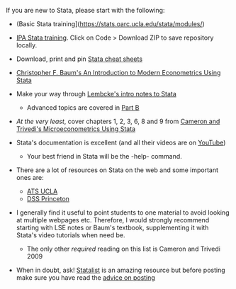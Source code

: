 If you are new to Stata, please start with the following:

* (Basic Stata training](https://stats.oarc.ucla.edu/stata/modules/)

* [IPA Stata training](https://github.com/PovertyAction/IPA-Stata-Trainings). Click on Code > Download ZIP to save repository locally.

* Download, print and pin [Stata cheat sheets](https://www.stata.com/bookstore/stata-cheat-sheets/)

* [Christopher F. Baum's An Introduction to Modern Econometrics Using Stata](https://www.stata.com/bookstore/modern-econometrics-stata/)

* Make your way through [Lembcke's intro notes to Stata](
http://personal.lse.ac.uk/lembcke/ecStata/2010/MResStataNotesOct2010PartA.pdf)

  - Advanced topics are covered in [Part B](http://personal.lse.ac.uk/lembcke/ecStata/2009/MResStataNotesFeb2009PartB.pdf)

* *At the very least*, cover chapters 1, 2, 3, 6, 8 and 9 from [Cameron and Trivedi's Microeconometrics Using Stata](https://www.stata.com/bookstore/microeconometrics-stata/)

* Stata's documentation is excellent (and all their videos are on [YouTube](http://www.stata.com/links/video-tutorials/)) 

  - Your best friend in Stata will be the -help- command.

* There are a lot of resources on Stata on the web and some important ones are:
  - [ATS UCLA](https://stats.oarc.ucla.edu/stata/)
  - [DSS Princeton](http://www.princeton.edu/~otorres/)

* I generally find it useful to point students to one material to avoid looking at multiple webpages etc. Therefore, I would strongly recommend starting with LSE notes or Baum's textbook, supplementing it with Stata's video tutorials when need be.
  - The only other *required* reading on this list is Cameron and Trivedi 2009

* When in doubt, ask! [Statalist](https://www.statalist.org) is an amazing resource but before posting make sure you have read the [advice on posting](https://www.statalist.org/forums/help)